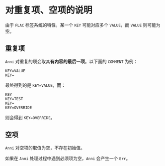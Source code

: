 # 对重复项、空项的说明

由于 `FLAC` 标签系统的特性，某一个 `KEY` 可能对应多个 `VALUE`，而 `VALUE` 则可能为空。

## 重复项

`Anni` 对重复的项会取其**有内容的最后一项**。以下面的 `COMMENT` 为例：

```
KEY=VALUE
KEY=
```

最终得到的是 `KEY=VALUE`，而：

```
KEY
KEY=TEST
KEY=
KEY=OVERRIDE
```

则会得到 `KEY=OVERRIDE`。

## 空项

`Anni` 对空项的取值为空，不存在初始值。

如果在 `Anni` 处理过程中遇到必须项为空，`Anni` 会产生一个 `Err`。
